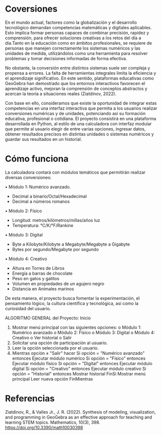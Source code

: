 # Coversiones
En el mundo actual, factores como la globalización y el desarrollo tecnológico demandan competencias matemáticas y digitales aplicables. Esto implica formar personas capaces de combinar precisión, rapidez y comprensión, para ofrecer soluciones creativas a los retos del día a día.Tanto en la educación como en ámbitos profesionales, se requiere de personas que manejen correctamente los sistemas numéricos y las unidades de medida, utilizándolos como una herramienta para resolver problemas y tomar decisiones informadas de forma efectiva.

No obstante, la conversión entre distintos sistemas suele ser compleja y propensa a errores. La falta de herramientas integrales limita la eficiencia y el aprendizaje significativo. En este sentido, plataformas educativas como GeoGebra han demostrado que los entornos interactivos favorecen el aprendizaje activo, mejoran la comprensión de conceptos abstractos y acercan la teoría a situaciones reales (Ziatdinov, 2022).

Con base en ello, consideramos que existe la oportunidad de integrar estas competencias en una interfaz interactiva que permita a los usuarios realizar conversiones numéricas y de unidades, potenciando así su formación educativa, profesional o cotidiana. El proyecto consistirá en una plataforma desarrollada en Python, al estilo de una calculadora con interfaz modular que permite al usuario elegir de entre varias opciones, ingresar datos, obtener resultados precisos en distintas unidades o sistemas numéricos y guardar sus resultados en un historial.

# Cómo funciona
La calculadora contará con módulos temáticos que permitirán realizar diversas conversiones:

•	Módulo 1: Numérico avanzado.
- Decimal a binario/Octal/Hexadecimal
- Decimal a números romanos

•	Módulo 2: Físico
- Longitud: metros/kilómetros/millas/años luz
- Temperatura: °C/K/°F/Rankine

•	Módulo 3: Digital
- Byte a Kilobyte/Kilobyte a Megabyte/Megabyte a Gigabyte
- Bytes por segundo/Megabyte por segundo

•	 Módulo 4: Creativo
- Altura en Torres de Libros
- Energía a barras de chocolate
- Peso en gatos y gatitos
- Volumen en propiedades de un agujero negro
- Distancia en Animales marinos

De esta manera, el proyecto busca fomentar la experimentación, el pensamiento lógico, la cultura científica y tecnológica, así como la curiosidad del usuario.

ALGORITMO GENERAL del Proyecto:
Inicio
1.	Mostrar menú principal con las siguientes opciones:
  o	Módulo 1: Numérico avanzado
  o	Módulo 2: Físico
  o	Módulo 3: Digital
  o	Módulo 4: Creativo
  o	Ver historial
  o	Salir
2.  Solicitar una opción de participación al usuario.
3.	Leer la opción seleccionada por el usuario.
4.  Mientras opción ≠ "Salir" hacer
        Si opción = "Numérico avanzado" entonces
            Ejecutar módulo numérico
        Si opción = "Físico" entonces
            Ejecutar módulo físico
        Si opción = "Digital" entonces
            Ejecutar módulo digital
        Si opción = "Creativo" entonces
            Ejecutar módulo creativo
        Si opción = "Historial" entonces
            Mostrar historial
        FinSi
        Mostrar menú principal
        Leer nueva opción
    FinMientras

# Referencias

Ziatdinov, R., & Valles Jr., J. R. (2022). Synthesis of modeling, visualization, and programming in GeoGebra as an effective approach for teaching and learning STEM topics. Mathematics, 10(3), 398. https://doi.org/10.3390/math10030398


